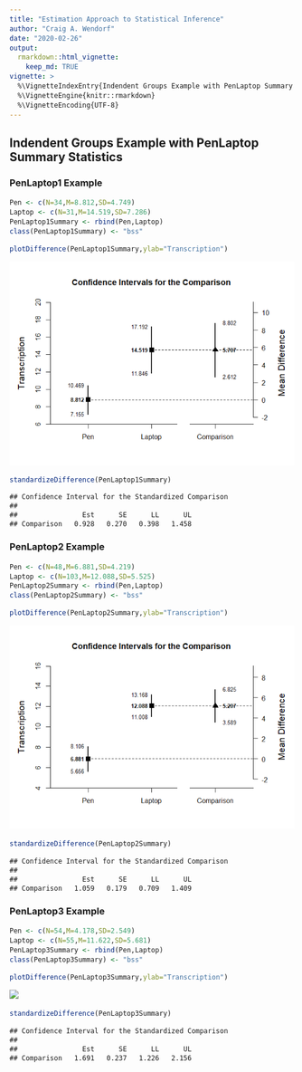 ```yaml
---
title: "Estimation Approach to Statistical Inference"
author: "Craig A. Wendorf"
date: "2020-02-26"
output: 
  rmarkdown::html_vignette:
    keep_md: TRUE
vignette: >
  %\VignetteIndexEntry{Indendent Groups Example with PenLaptop Summary Statistics}
  %\VignetteEngine{knitr::rmarkdown}
  %\VignetteEncoding{UTF-8}
---
```






## Indendent Groups Example with PenLaptop Summary Statistics

### PenLaptop1 Example


```r
Pen <- c(N=34,M=8.812,SD=4.749)
Laptop <- c(N=31,M=14.519,SD=7.286)
PenLaptop1Summary <- rbind(Pen,Laptop)
class(PenLaptop1Summary) <- "bss"
```


```r
plotDifference(PenLaptop1Summary,ylab="Transcription")
```

![](figures/PenLaptop1-Difference-1.png)<!-- -->


```r
standardizeDifference(PenLaptop1Summary)
```

```
## Confidence Interval for the Standardized Comparison 
## 
##                Est      SE      LL      UL
## Comparison   0.928   0.270   0.398   1.458
```

### PenLaptop2 Example


```r
Pen <- c(N=48,M=6.881,SD=4.219)
Laptop <- c(N=103,M=12.088,SD=5.525)
PenLaptop2Summary <- rbind(Pen,Laptop)
class(PenLaptop2Summary) <- "bss"
```


```r
plotDifference(PenLaptop2Summary,ylab="Transcription")
```

![](figures/PenLaptop2-Difference-1.png)<!-- -->


```r
standardizeDifference(PenLaptop2Summary)
```

```
## Confidence Interval for the Standardized Comparison 
## 
##                Est      SE      LL      UL
## Comparison   1.059   0.179   0.709   1.409
```

### PenLaptop3 Example


```r
Pen <- c(N=54,M=4.178,SD=2.549)
Laptop <- c(N=55,M=11.622,SD=5.681)
PenLaptop3Summary <- rbind(Pen,Laptop)
class(PenLaptop3Summary) <- "bss"
```


```r
plotDifference(PenLaptop3Summary,ylab="Transcription")
```

![](figures/unnamed-chunk-8-1.png)<!-- -->


```r
standardizeDifference(PenLaptop3Summary)
```

```
## Confidence Interval for the Standardized Comparison 
## 
##                Est      SE      LL      UL
## Comparison   1.691   0.237   1.226   2.156
```
